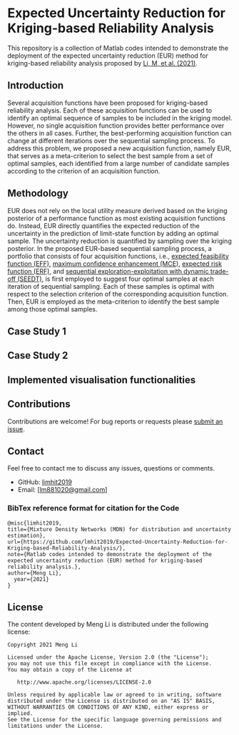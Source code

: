 # Expected Uncertainty Reduction for Kriging-based Reliability Analysis

This repository is a collection of Matlab codes intended to demonstrate the deployment of the expected uncertainty reduction (EUR) method for kriging-based reliability analysis proposed by [Li, M, et al. (2021)](https://link.springer.com/article/10.1007/s00158-020-02831-w).

## Introduction

Several acquisition functions have been proposed for kriging-based reliability analysis. Each of these acquisition functions can be used to identify an optimal sequence of samples to be included in the kriging model. However, no single acquisition function provides better performance over the others in all cases. Further, the best-performing acquisition function can change at different iterations over the sequential sampling process. To address this problem, we proposed a new acquisition function, namely EUR, that serves as a meta-criterion to select the best sample from a set of optimal samples, each identified from a large number of candidate samples according to the criterion of an acquisition function. 


## Methodology
EUR does not rely on the local utility measure derived based on the kriging posterior of a performance function as most existing acquisition functions do. Instead, EUR directly quantifies the expected reduction of the uncertainty in the prediction of limit-state function by adding an optimal sample. The uncertainty reduction is quantified by sampling over the kriging posterior. In the proposed EUR-based sequential sampling process, a portfolio that consists of four acquisition functions, i.e., [expected feasibility function (EFF)](https://arc.aiaa.org/doi/abs/10.2514/1.34321?casa_token=CVjYsfQLUXUAAAAA%3A0gYRIvTaXqe34NZG-_jvC8Cs8KXuqPFIZMP96fhmN0MYc3ENjL6YTxNWxMt_5n9hxjAKxiisNQ&), [maximum confidence enhancement (MCE)](https://asmedigitalcollection.asme.org/mechanicaldesign/article/136/2/021006/474056?casa_token=VejqCRHW1NsAAAAA:nAIYsmh9bph7uSrlFqKZ9nh8MdkJAnUlMcni_hQ8qDouIsav_m6x92D9sJJQw3b-RekzJx1D), [expected risk function (ERF)](https://www.sciencedirect.com/science/article/pii/S0307904X14006738), and [sequential exploration-exploitation with dynamic trade-off (SEEDT)](https://link.springer.com/article/10.1007/s00158-017-1748-7), is first employed to suggest four optimal samples at each iteration of sequential sampling. Each of these samples is optimal with respect to the selection criterion of the corresponding acquisition function. Then, EUR is employed as the meta-criterion to identify the best sample among those optimal samples.


## Case Study 1



## Case Study 2



## Implemented visualisation functionalities



## Contributions

Contributions are welcome!  For bug reports or requests please [submit an issue](https://github.com/lmhit2019/Expected-Uncertainty-Reduction-for-Kriging-based-Reliability-Analysis/issues).

## Contact  

Feel free to contact me to discuss any issues, questions or comments.

* GitHub: [limhit2019](https://github.com/lmhit2019)
* Email: [lm881020@gmail.com]

### BibTex reference format for citation for the Code
```
@misc{limhit2019,
title={Mixture Density Networks (MDN) for distribution and uncertainty estimation},
url={https://github.com/lmhit2019/Expected-Uncertainty-Reduction-for-Kriging-based-Reliability-Analysis/},
note={Matlab codes intended to demonstrate the deployment of the expected uncertainty reduction (EUR) method for kriging-based reliability analysis.},
author={Meng Li},
  year={2021}
}
```

## License

The content developed by Meng Li is distributed under the following license:

    Copyright 2021 Meng Li

    Licensed under the Apache License, Version 2.0 (the "License");
    you may not use this file except in compliance with the License.
    You may obtain a copy of the License at

       http://www.apache.org/licenses/LICENSE-2.0

    Unless required by applicable law or agreed to in writing, software
    distributed under the License is distributed on an "AS IS" BASIS,
    WITHOUT WARRANTIES OR CONDITIONS OF ANY KIND, either express or implied.
    See the License for the specific language governing permissions and
    limitations under the License.

